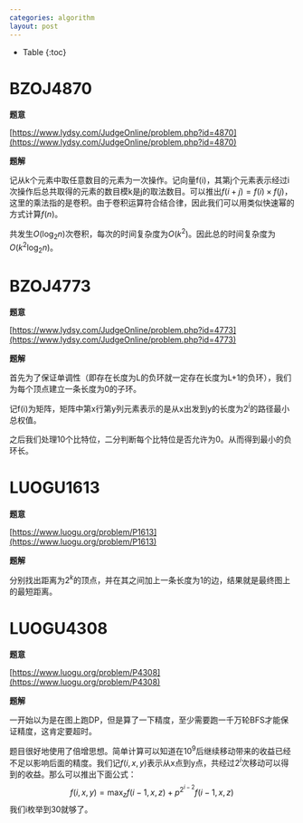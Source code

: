 ```yaml
---
categories: algorithm
layout: post
---
```


- Table
{:toc}
# BZOJ4870

**题意**

[https://www.lydsy.com/JudgeOnline/problem.php?id=4870](https://www.lydsy.com/JudgeOnline/problem.php?id=4870)

**题解**

记从k个元素中取任意数目的元素为一次操作。记向量f(i)，其第j个元素表示经过i次操作后总共取得的元素的数目模k是j的取法数目。可以推出$f(i+j)=f(i)\times f(j)$，这里的乘法指的是卷积。由于卷积运算符合结合律，因此我们可以用类似快速幂的方式计算$f(n)$。

共发生$O(\log_2n)$次卷积，每次的时间复杂度为$O(k^2)$。因此总的时间复杂度为$O(k^2\log_2n)$。



# BZOJ4773

**题意**

[https://www.lydsy.com/JudgeOnline/problem.php?id=4773](https://www.lydsy.com/JudgeOnline/problem.php?id=4773)

**题解**

首先为了保证单调性（即存在长度为L的负环就一定存在长度为L+1的负环），我们为每个顶点建立一条长度为0的子环。

记f(i)为矩阵，矩阵中第x行第y列元素表示的是从x出发到y的长度为$2^i$的路径最小总权值。

之后我们处理10个比特位，二分判断每个比特位是否允许为0。从而得到最小的负环长。



# LUOGU1613

**题意**

[https://www.luogu.org/problem/P1613](https://www.luogu.org/problem/P1613)

**题解**

分别找出距离为$2^k$的顶点，并在其之间加上一条长度为1的边，结果就是最终图上的最短距离。

# LUOGU4308

**题意**

[https://www.luogu.org/problem/P4308](https://www.luogu.org/problem/P4308)

**题解**

一开始以为是在图上跑DP，但是算了一下精度，至少需要跑一千万轮BFS才能保证精度，这肯定要超时。

题目很好地使用了倍增思想。简单计算可以知道在$10^9$后继续移动带来的收益已经不足以影响后面的精度。我们记$f(i,x,y)$表示从x点到y点，共经过$2^i$次移动可以得到的收益。那么可以推出下面公式：
$$
f(i,x,y)=\max_z f(i-1,x,z)+p^{2^{i-2}}f(i-1,x,z)
$$
我们i枚举到30就够了。